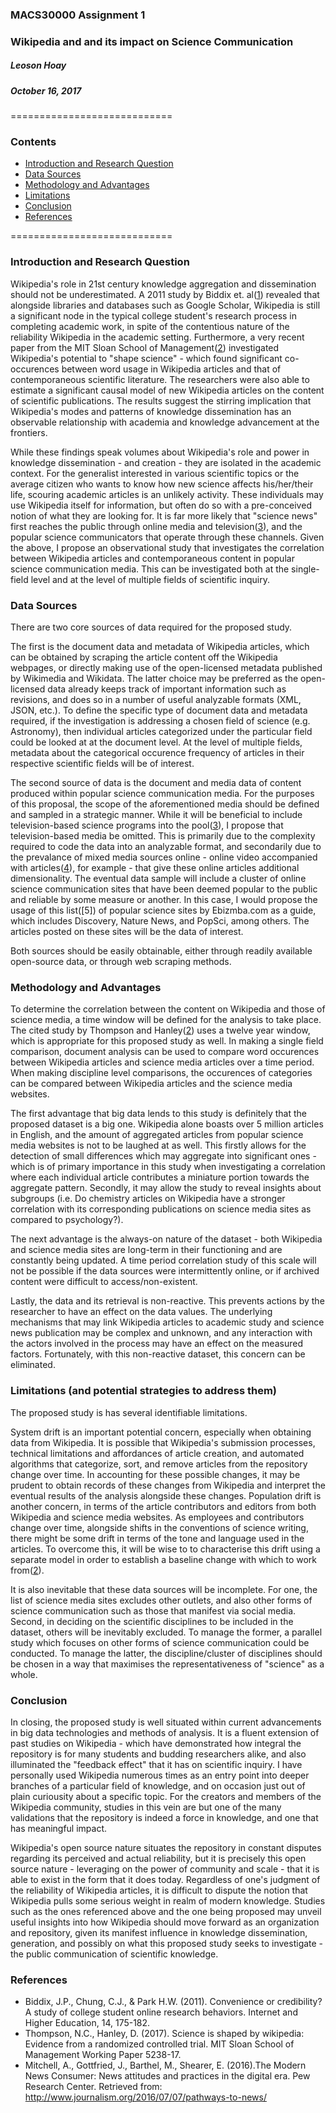 ### MACS30000 Assignment 1
### Wikipedia and and its impact on Science Communication
##### Leoson Hoay
##### October 16, 2017

============================
### Contents
* [Introduction and Research Question](#introduction)
* [Data Sources](#data)
* [Methodology and Advantages](#method)
* [Limitations](#limitations)
* [Conclusion](#conclusion)
* [References](#references)

============================


### Introduction and Research Question <a name = "introduction"></a>
Wikipedia's role in 21st century knowledge aggregation and dissemination should not be underestimated. A 2011 study by Biddix et. al([1]) revealed that alongside libraries and databases such as Google Scholar, Wikipedia is still a significant node in the typical college student's research process in completing academic work, in spite of the contentious nature of the reliability Wikipedia in the academic setting. Furthermore, a very recent paper from the MIT Sloan School of Management([2]) investigated Wikipedia's potential to "shape science" - which found significant co-occurences between word usage in Wikipedia articles and that of contemporaneous scientific literature. The researchers were also able to estimate a significant causal model of new Wikipedia articles on the content of scientific publications. The results suggest the stirring implication that Wikipedia's modes and patterns of knowledge dissemination has an observable relationship with academia and knowledge advancement at the frontiers.

While these findings speak volumes about Wikipedia's role and power in knowledge dissemination - and creation - they are isolated in the academic context. For the generalist interested in various scientific topics or the average citizen who wants to know how new science affects his/her/their life, scouring academic articles is an unlikely activity. These individuals may use Wikipedia itself for information, but often do so with a pre-conceived notion of what they are looking for. It is far more likely that "science news" first reaches the public through online media and television([3]), and the popular science communicators that operate through these channels. Given the above, I propose an observational study that investigates the correlation between Wikipedia articles and contemporaneous content in popular science communication media. This can be investigated both at the single-field level and at the level of multiple fields of scientific inquiry.
 

### Data Sources <a name = "data"></a>
There are two core sources of data required for the proposed study. 

The first is the document data and metadata of Wikipedia articles, which can be obtained by scraping the article content off the Wikipedia webpages, or directly making use of the open-licensed metadata published by Wikimedia and Wikidata. The latter choice may be preferred as the open-licensed data already keeps track of important information such as revisions, and does so in a number of useful analyzable formats (XML, JSON, etc.). To define the specific type of document data and metadata required, if the investigation is addressing a chosen field of science (e.g. Astronomy), then individual articles categorized under the particular field could be looked at at the document level. At the level of multiple fields, metadata about the categorical occurence frequency of articles in their respective scientific fields will be of interest. 

The second source of data is the document and media data of content produced within popular science communication media. For the purposes of this proposal, the scope of the aforementioned media should be defined and sampled in a strategic manner. While it will be beneficial to include television-based science programs into the pool([3]), I propose that television-based media be omitted. This is primarily due to the complexity required to code the data into an analyzable format, and secondarily due to the prevalance of mixed media sources online - online video accompanied with articles([4]), for example - that give these online articles additional dimensionality. The eventual data sample will include a cluster of online science communication sites that have been deemed popular to the public and reliable by some measure or another. In this case, I would propose the usage of this list([5]) of popular science sites by Ebizmba.com as a guide, which includes Discovery, Nature News, and PopSci, among others. The articles posted on these sites will be the data of interest.

Both sources should be easily obtainable, either through readily available open-source data, or through web scraping methods.


### Methodology and Advantages <a name = "method"></a>
To determine the correlation between the content on Wikipedia and those of science media, a time window will be defined for the analysis to take place. The cited study by Thompson and Hanley([2]) uses a twelve year window, which is appropriate for this proposed study as well. In making a single field comparison, document analysis can be used to compare word occurences between Wikipedia articles and science media articles over a time period. When making discipline level comparisons, the occurences of categories can be compared between Wikipedia articles and the science media websites.  

The first advantage that big data lends to this study is definitely that the proposed dataset is a big one. Wikipedia alone boasts over 5 million articles in English, and the amount of aggregated articles from popular science media websites is not to be laughed at as well. This firstly allows for the detection of small differences which may aggregate into significant ones - which is of primary importance in this study when investigating a correlation where each individual article contributes a miniature portion towards the aggregate pattern. Secondly, it may allow the study to reveal insights about subgroups (i.e. Do chemistry articles on Wikipedia have a stronger correlation with its corresponding publications on science media sites as compared to psychology?).

The next advantage is the always-on nature of the dataset - both Wikipedia and science media sites are long-term in their functioning and are constantly being updated. A time period correlation study of this scale will not be possible if the data sources were intermittently online, or if archived content were difficult to access/non-existent.

Lastly, the data and its retrieval is non-reactive. This prevents actions by the researcher to have an effect on the data values. The underlying mechanisms that may link Wikipedia articles to academic study and science news publication may be complex and unknown, and any interaction with the actors involved in the process may have an effect on the measured factors. Fortunately, with this non-reactive dataset, this concern can be eliminated. 


### Limitations (and potential strategies to address them) <a name = "limitations"></a>
The proposed study is has several identifiable limitations. 

System drift is an important potential concern, especially when obtaining data from Wikipedia. It is possible that Wikipedia's submission processes, technical limitations and affordances of article creation, and automated algorithms that categorize, sort, and remove articles from the repository change over time. In accounting for these possible changes, it may be prudent to obtain records of these changes from Wikipedia and interpret the eventual results of the analysis alongside these changes. Population drift is another concern, in terms of the article contributors and editors from both Wikipedia and science media websites. As employees and contributors change over time, alongside shifts in the conventions of science writing, there might be some drift in terms of the tone and language used in the articles. To overcome this, it will be wise to to characterise this drift using a separate model in order to establish a baseline change with which to work from([2]).  

It is also inevitable that these data sources will be incomplete. For one, the list of science media sites excludes other outlets, and also other forms of science communication such as those that manifest via social media. Second, in deciding on the scientific disciplines to be included in the dataset, others will be inevitably excluded. To manage the former, a parallel study which focuses on other forms of science communication could be conducted. To manage the latter, the discipline/cluster of disciplines should be chosen in a way that maximises the representativeness of "science" as a whole. 


### Conclusion <a name = "conclusion"></a>
In closing, the proposed study is well situated within current advancements in big data technologies and methods of analysis. It is a fluent extension of past studies on Wikipedia - which have demonstrated how integral the repository is for many students and budding researchers alike, and also illuminated the "feedback effect" that it has on scientific inquiry. I have personally used Wikipedia numerous times as an entry point into deeper branches of a particular field of knowledge, and on occasion just out of plain curiousity about a specific topic. For the creators and members of the Wikipedia community, studies in this vein are but one of the many validations that the repository is indeed a force in knowledge, and one that has meaningful impact.

Wikipedia's open source nature situates the repository in constant disputes regarding its perceived and actual reliability, but it is precisely this open source nature - leveraging on the power of community and scale - that it is able to exist in the form that it does today. Regardless of one's judgment of the reliability of Wikipedia articles, it is difficult to dispute the notion that Wikipedia pulls some serious weight in realm of modern knowledge. Studies such as the ones referenced above and the one being proposed may unveil useful insights into how Wikipedia should move forward as an organization and repository, given its manifest influence in knowledge dissemination, generation, and possibly on what this proposed study seeks to investigate - the public communication of scientific knowledge. 


### References <a name = "references"></a>

- Biddix, J.P., Chung, C.J., & Park H.W. (2011). Convenience or credibility? A study of college student online research behaviors. Internet and Higher Education, 14, 175-182.
- Thompson, N.C., Hanley, D. (2017). Science is shaped by wikipedia: Evidence from a randomized controlled trial. MIT Sloan School of Management Working Paper 5238-17.
- Mitchell, A., Gottfried, J., Barthel, M., Shearer, E. (2016).The Modern News Consumer: News attitudes and practices in the digital era. Pew Research Center. Retrieved from: http://www.journalism.org/2016/07/07/pathways-to-news/


[1]: https://www.researchgate.net/publication/222036119_Convenience_or_credibility_A_study_of_college_student_research_behaviors
[2]: http://www.nature.com/news/wikipedia-shapes-language-in-science-papers-1.22656
[3]: http://www.journalism.org/2016/07/07/pathways-to-news/
[4]: http://www.nature.com/news/1-500-scientists-lift-the-lid-on-reproducibility-1.19970

